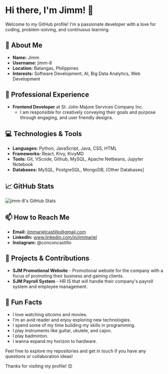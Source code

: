 # Hi there, I'm Jimm! 👋

Welcome to my GitHub profile! I'm a passionate developer with a love for coding, problem-solving, and continuous learning. 

## 🚀 About Me

- **Name:** Jimm
- **Username:** jimm-8
- **Location:** Batangas, Philippines
- **Interests:** Software Development, AI, Big Data Analytics, Web Development

 ## 💼 Professional Experience

- **Frontend Developer** at St. John Majore Services Company Inc.
  - I am responsible for creatively conveying their goals and purpose through engaging, and user friendly designs.
<!--- **Past Experience:**
  - **[Previous Job Title]** at [Previous Company]
    - Brief description of your role and responsibilities. -->

## 💻 Technologies & Tools

- **Languages:** Python, JavaScript, Java, CSS, HTML
- **Frameworks:** React, Kivy, KivyMD
- **Tools:** Git, VScode, Github, MySQL, Apache Netbeans, Jupyter Notebook
- **Databases:** MySQL, PostgreSQL, MongoDB, [Other Databases]

## 📈 GitHub Stats

![jimm-8's GitHub Stats](https://github-readme-stats.vercel.app/api?username=jimm-8&show_icons=true&theme=tokyonight&include_all_commits=true&count_private=true)

## 📫 How to Reach Me

- **Email:** jimmarielcastillo@gmail.com
- **LinkedIn:** www.linkedin.com/in/jimmariel
- **Instagram:** @conconcastillo

## 🌱 Projects & Contributions

- **SJM Promotional Website** - Promotional website for the company with a focus of promoting their business and gaining clients.
- **SJM Payroll System** - HR IS that will handle their company's payroll system and employee management.
<!-- - **Open Source Contributions:**
  - **[Contribution Name]** - Brief description of the contribution. -->

## 🌟 Fun Facts

- I love watching sitcoms and movies.
- I'm an avid reader and enjoy exploring new technologies.
- I spend some of my time building my skills in programming.
- I play instruments like guitar, ukulele, and cajon.
- I play badminton.
- I wanna expand my horizon to hardware.

Feel free to explore my repositories and get in touch if you have any questions or collaboration ideas!

Thanks for visiting my profile! 😊
